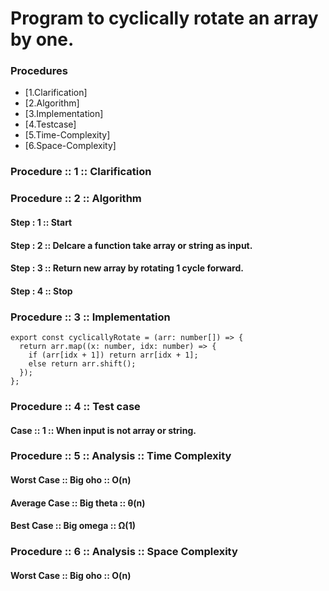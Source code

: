 # Program to cyclically rotate an array by one.

### Procedures

- [1.Clarification]
- [2.Algorithm]
- [3.Implementation]
- [4.Testcase]
- [5.Time-Complexity]
- [6.Space-Complexity]

### Procedure :: 1 :: Clarification

### Procedure :: 2 :: Algorithm
#### Step : 1 :: Start
#### Step : 2 :: Delcare a function take array or string as input.
#### Step : 3 :: Return new array by rotating 1 cycle forward.
#### Step : 4 :: Stop

### Procedure :: 3 :: Implementation

```
export const cyclicallyRotate = (arr: number[]) => {
  return arr.map((x: number, idx: number) => {
    if (arr[idx + 1]) return arr[idx + 1];
    else return arr.shift();
  });
};

```

### Procedure :: 4 :: Test case
#### Case :: 1 :: When input is not array or string.

### Procedure :: 5 :: Analysis :: Time Complexity
#### Worst Case :: Big oho :: O(n)
#### Average Case :: Big theta :: θ(n)
#### Best Case :: Big omega :: Ω(1)

### Procedure :: 6 :: Analysis :: Space Complexity
#### Worst Case :: Big oho :: O(n)
